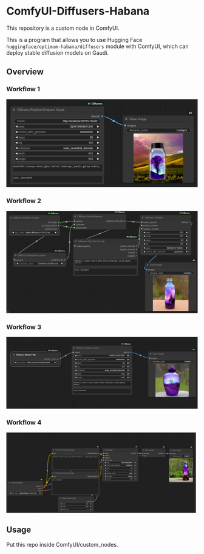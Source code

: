 # ComfyUI-Diffusers-Habana

This repository is a custom node in ComfyUI.

This is a program that allows you to use Hugging Face `huggingface/optimum-habana/diffusers` module with ComfyUI, which can deploy stable diffusion models on Gaudi.

## Overview

### Workflow 1


![Workflow](examples/pipeline_diffusers_endpoint.png)


### Workflow 2

![Workflow](examples/pipeline_diffusers.png)


### Workflow 3

![Workflow](examples/pipeline_diffusers_2.png)

### Workflow 4

![Workflow](examples/comfyui_workflow.png)



## Usage

Put this repo inside ComfyUI/custom_nodes.

